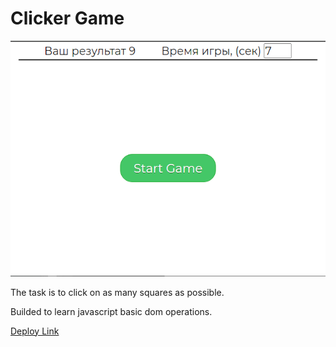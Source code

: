 # Clicker Game
![image](https://github.com/YogurtWithSpoon/PicturesForProjects/blob/master/clicker.png?raw=true)

The task is to click on as many squares as possible.

Builded to learn javascript basic dom operations.


[Deploy Link](http://f0302262.xsph.ru/clicker1/)
